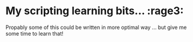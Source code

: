 # My scripting learning bits... :rage3: 

Propably some of this could be written in more optimal way ... but give me some time to learn that!
